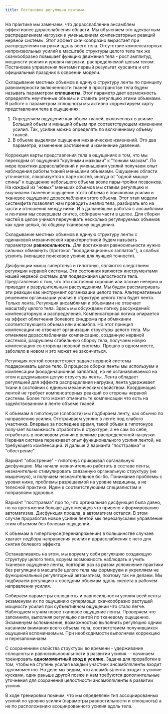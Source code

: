 ```yaml
---
title: Постановка регуляции лентами
---
```


На практике мы замечаем, что дорасслабление ансамблем эффективнее
дорасслабления области. Мы объясняем это адекватным распределением
нагрузки и уменьшением компенсаторных реакций нервной системы. Этот
эффект скачкообразно вырастает при распределении нагрузки вдоль всего
тела. Отсутствие компенсаторных непроизвольных усилий в масштабе
структуры целого тела так же скачкообразно повышает функцию движения
тела - рост амплитуд, мощности усилия и уровня нагрузки, распределяемой
целым телом. Постановка управления лентами первый результат курсанта и
его официальный праздник в освоении модели.

Складывание местных объемов в единую структуру ленты по принципу
равномерности включенности тканей в пространстве тела будем называть
параметром **сплошноты.** Этот параметр дает возможность определять
неучтенные объемы и ставить регуляцию этими объемами. В работе с
параметром сплошноты мы активно корректируем карту представления тела в
ощущениях:

1.  Определяем ощущение как объем тканей, включенных в усилие. Больший
    объем и меньший объем при соответствующем изменении усилия. Так,
    усилие можно определять по включенному объему тканей.
2.  В объеме выделяем ощущения механических изменений. Это два
    параметра, изменение растяжения и изменение давления.

Коррекция карты представления тела в ощущениях в том, что мы переходим
от ощущений "крупными мазками" к "тонким мазкам". По мере практики
дорасслаблений и уменьшения усилий получаем опыт наблюдения работы
тканей меньшими объемами. Ощущение области уточняется, локализуется к
паре костей, иногда от "одной мышце спины" к ощущению небольшого объема
возле пары-тройки позвонков. На каждый из "новых" меньших объемов мы
ставим регуляцию и выучиваем тканевое ощущение этого объема в поисковом
усилии и тканевое ощущение дорасслабления этого объема. Этот этап модели
системфита позволяет нам проводить анализ тела, разбирать его на части и
отношения между ними. И в дальнейшем работая с ансамблями и лентами мы
совершаем синтез, собираем части в целое. Для сборки частей в целое
учимся переучивать несколько регулируемых объемов как один целый, по
общему тканевому ощущению.

Складывание местных объемов в единую структуру ленты с одинаковой
механической характеристикой будем называть параметром
**равносильность.** Для достижения равносильности нужно сильных
обмякнуть (протокол "координационных заплаток"), а слабых усилить
(меньшее поисковое усилие для лучшей точности).

Дисфункции мышц гипертонус и гипотонус, являются следствием регуляции
нервной системы. Эти состояния являются инструментами нашей нервной
системы для поддержания целостности тела. Представления о том, что эти
состояния хорошие или плохие неверно и приводит к разрушительным
рассуждениям. Мы будем рассматривать эти реакции как инструмент
организации целого тела. Альтернативным решением организации усилия в
структуре целого тела будет лента. Только лента. Регуляция ансамблями и
объемами не отвечает масштабу целого тела. Здесь мы обсуждаем логику
рассуждений: компенсаторную и распределения. Компенсаторная логика
опирается на эффект облегчения болевого синдрома при обмякании
соответствующего объема или ансамбля. Но этот принцип компенсации не
отвечает организации структуры целого тела. Мы отменяем дорасслаблением
компенсацию, созданную нервной системой, разрушаем стабильную сборку
тела, получаем новую компенсацию со стороны нервной системы. Прошло в
одном месте, заболело в новом и это может не закончиться.

Регуляция лентой соответствует задаче нервной системы поддерживать целое
тело. В процессе сборки ленты мы используем и компенсации
(координационная заплатка), но не останавливаемся на этом и додумываем
целую структуры ленты. Лента обладает регуляцией для эффекта
распределения нагрузки, лента удерживает ткани в состоянии с единым
механическим свойством. Координация лентой не требует компенсаторных
реакций со стороны нервной системы. Более того может отменить те
компенсации что есть на задействованном в ленте объеме тканей.

К объемам в гипотонусе (слабости) мы подбираем ленту, как обычно по
направлению усилия. Отстраиваем усилие в ленте под слабого участника.
Впервые за последнее время, такой объем в гипотонусе получает
возможность отработать в структуре, а не сам по себе, отработать в
поисковом усилии в режиме распределенной нагрузки. Нервная система
переживает опыт функционального усилия лентой, не требующего
компенсаций. И дальше 2 варианта "посттравма" и "обострение".

Вариант "обострение" - гипотонус прикрывал органальную дисфункцию. Мы
начали незначительно работать в составе ленты, незначительно
стимулировать связанную органальную структуру (не мышечную), и получаем
незначительное бо-бо. Понимание проблемы с уровня ниже, проблемы
разрешаемой на уровне медицины, а не телесной практики. Идем к
соответствующим специалистам и поправляем здоровье.

Вариант "посттравма" про то, что органальная дисфункция была давно, но
на протяжении больше двух месяцев что привело к формированию
автоматизма. Дисфункция прошла, а автоматизм остался. В этом случае
проработав новое усилие лентой мы перезапускаем управление этим объемом
без болевых ощущений.

К объемам в гипертонусе(перенапряжении) в большинстве случаев хватает
подбора направления усилия и дорасслабления с него для снятия болевого
эффекта.

Останавливаясь на этом, мы воруем у себя регуляцию создающую структуру
целого тела, воруем возможность наблюдать и учить тканевое ощущение
ленты, повторяя раз за разом усложнение практики без регуляции в
масштабе целого тела мы формируем и укрепляем не функциональный
регуляторный автоматизм, поэтому так не делаем. Мы подбираем регуляцию к
соседним объемам вдоль скелета в рабочем направлении усилия.

Собираем параметры сплошноты и равносильности усилия всей ленты
экзаменуем их по ощущению супермощи: скачкообразно растущей мощности
усилия при субъективном ощущении что стало легче. Наблюдаем и учим новое
тканевое ощущение ленты. Проверяем что запомнили, выполняя регуляцию
лентой по тканевому ощущению. Экзаменуем вспоминание, возможностью
выполнить регуляцию одним касанием внимания всего объема тела,
соответствием получившихся ощущений вспоминаемым. При необходимости
выполняем коррекцию и перезапоминаем.

С сохранением свойства структуры во времени - удерживание сплошноты и
равносильносильности в развитии усилия -- начинаем тренировать
**одномоментный вход в усилие.** Задача для проработки в том, чтобы на
ступень усилия каждый участник ансамбля\\ленты входит одномоментно. На
деле мы видим, что ансамбль\\лента входит в усилие кусками, один раньше
другой позже и нам требуются дополнительные уточнения для сохранения
целостности ансамбля\\ленты в развитии усилия.

В ходе тренировки помним, что мы определяем тип ассоциированных усилий
по уровню усилия (параметры равностильности и сплошноты) а не по
расположению асоциированного усилия вдоль тела.
